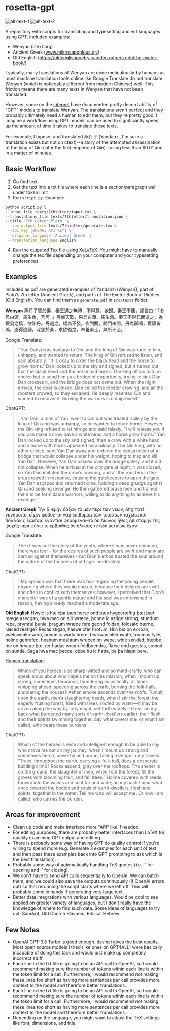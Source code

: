 # rosetta-gpt
![alt-text-1](ydz.png "yan-dan-zi") ![alt-text-2](qshsword.png "diffusion-sword-fight")


  A repository with scripts for translating and typesetting ancient languages using GPT. 
  Included examples:
   - Wenyan (ctext.org)
   - Ancient Greek (www.mikrosapoplous.gr/)
   - Old English (https://oldenglishpoetry.camden.rutgers.edu/the-exeter-book/)

  Typically, many translations of Wenyan are done meticulously by humans as most machine translation tools online like Google Translate do not translate Wenyan (which is noticeably different from modern Chinese) well. This friction means there are many texts in Wenyan that have not been translated.

  However, some on the [internet](https://twitter.com/CandideIII/status/1637947375393308674?s=20) have documented pretty decent ability of "GPT" models to translate Wenyan. The translations aren't perfect and they probably ultimately need a human to edit them, but they're pretty good. I imagine a workflow using GPT models can be used to significantly speed up the amount of time it takes to translate these texts.

  For example, I typeset and translated 燕丹子 (Yandanzi, I'm sure a translation exists but not on ctext)--a story of the attempted assassination of the king of Qin (later the first emperor of Qin)--using less than $0.01 and in a matter of minutes.


 
## Basic Workflow
 1. Go find text.
 2. Get the text into a txt file where each line is a section/paragraph well under token limit
 3. Run `script.py`. Example:

 ```bash
python script.py \
 --input_file texts/7thletter/input.txt \
 --translations_file texts/7thletter/translation.json \
 --title '7th Letter-Plato' \
  --tex_output_file texts/7thletter/generate.tex \
  --api_key [OPENAI_API_KEY] \
  --original_language 'Ancient Greek' \
  --translation_language English
```
 4. Run the outputed Tex file using XeLaTeX. You might have to manually change the tex file depending on your computer and your typesetting preferences. 

## Examples
Included as pdf are generated examples of Yandanzi (Wenyan), part of Plato's 7th letter (Ancient Greek), and parts of The Exeter Book of Riddles (Old English). You can find them as `generate.pdf` in `src/texts` folder.

**Wenyan**
燕丹子質於秦，秦王遇之無禮，不得意，欲歸。秦王不聽，謬言曰：「令烏白頭，馬生角，乃可。」丹仰天歎，果烏白頭、馬生角。秦王不得已而遣之，為機發之橋，欲陷丹。丹過之，橋為不發。夜到關，關門未開。丹為鷄鳴，眾雞皆鳴，遂得逃歸。深怨於秦，求欲復之。奉養勇士，無所不至。

Google Translate: 
 > ``Yan Danzi was hostage to Qin, and the king of Qin was rude to him, unhappy, and wanted to return. The king of Qin refused to listen, and said absurdly: "It is okay to order the black head and the horse to grow horns." Dan looked up to the sky and sighed, but it turned out that the black head and the horse had horns. The king of Qin had no choice but to send him as a bridge of opportunity, trying to sink Dan. Dan crosses it, and the bridge does not come out. When the night arrives, the door is closed. Dan called the rooster crowing, and all the roosters crowed, so they escaped. He deeply resented Qin and wanted to recover it. Serving the warriors is omnipresent.''

ChatGPT: 
 > ``Yan Dan, a man of Yan, went to Qin but was treated rudely by the king of Qin and was unhappy, so he wanted to return home. However, the Qin king refused to let him go and said falsely, “I will release you if you can make a crow have a white head and a horse grow horns.” Yan Dan looked up to the sky and sighed, then a crow with a white head and a horse with horns appeared miraculously. The Qin king, with no other choice, sent Yan Dan away and ordered the construction of a bridge that would collapse under his weight, hoping to trap and kill Yan Dan. However, Yan Dan passed over the bridge safely, and it did not collapse. When he arrived at the city gate at night, it was closed, so Yan Dan imitated the crow’s crowing, and all the roosters in the area crowed in response, causing the gatekeepers to open the gate. Yan Dan escaped and returned home, holding a deep grudge against Qin and seeking revenge. He then gathered brave men and trained them to be formidable warriors, willing to do anything to achieve his revenge.''

**Ancient Greek**
Τὴν δ ̓ ἐμὴν δόξαν τὸ μὲν περὶ τῶν νέων, ὅπῃ ποτὲ γενήσοιτο, εἶχεν φόβος–αἱ γὰρ ἐπιθυμίαι τῶν τοιούτων ταχεῖαι καὶ πολλάκις ἑαυταῖς ἐναντίαι φερόμεναι–τὸ δὲ Δίωνος ἦθος ἠπιστάμην τῆς ψυχῆς πέρι φύσει τε ἐμβριθὲς ὂν ἡλικίας τε ἤδη μετρίως ἔχον.

Google Translate: 
 > The d ̓ was not the glory of the youth, where it was never common, there was fear - for the desires of such people are swift and many are carried against themselves - but Dion's ethos trusted the soul around the nature of the foulness of old age. moderately

ChatGPT: 
 > ``My opinion was that there was fear regarding the young people, regarding where they would end up, because their desires are swift and often in conflict with themselves; however, I perceived that Dion’s character was of a gentle nature and his soul was entrenched in reason, having already reached a moderate age.

**Old English**
Hwylc is hæleþa þæs horsc ond þæs hygecræftig þæt þæt mæge asecgan, hwa mec on sið wræce, þonne ic astige strong, stundum reþe, þrymful þunie, þragum wræce
fere geond foldan, folcsalo bærne, ræced reafige? Recas stigað, haswe ofer hrofum. Hlin bið on eorþan, wælcwealm wera, þonne ic wudu hrere, bearwas bledhwate, beamas fylle,
holme gehrefed, heahum meahtum wrecen on waþe, wide sended; hæbbe me on hrycge þæt ær hadas wreah foldbuendra, flæsc ond gæstas, somod on sunde. Saga hwa mec þecce,
oþþe hu ic hatte, þe þa hlæst bere.

[Human translation](https://oldenglishpoetry.camden.rutgers.edu/exeter-book-riddles/): 
 > Which of you heroes is so sharp-witted and so mind-crafty, who can speak aloud about who impels me on this mission, when I mount up strong, sometimes ferocious, thundering majestically, at times whipping ahead, speeding across the earth, burning the folk-halls, plundering the houses? Ashen smoke ascends over the roofs. Tumult upon the earth, men’s slaughtering death, when I stir the forest, the eagerly fruiting forest, filled with trees, roofed by water—it may be driven along the way by lofty might, set forth widely—I bear on my back what burdened many sorts of earth-dwellers earlier, their flesh and their spirits swimming together. Say what covers me, or what I am called, who bears these burdens.

ChatGPT: 
 > Which of the heroes is wise and intelligent enough to be able to say who drove me out on my journey, when I mount up strong and sometimes fierce, powerful and proud, taking revenge in my travels. ”Travel throughout the earth, carrying a folk-hall, does a desperate building climb? Rooks ascend, gray over the rooftops. The shelter is on the ground, the slaughter of men, when I stir the forest, fill the groves with blooming fruit, and fell trees.” Holme covered with reeds, thrown into the waves and sent far and wide; on my back I bear what once covered the bodies and souls of earth-dwellers, flesh and spirits, together in the water. Tell me who will accept me. Or how I am called, who carries the burden.

## Areas for improvement
 - Clean up code and make interface more "API" like if needed.
 - For editing purposes, there are probably better interfaces than LaTeX for quickly examining GPT output and editing 
 - There is probably some way of having GPT do quality control if you're willing to spend more (e.g. Generate 3 examples for each unit of text and then pass these examples back into GPT prompting to ask which is the best translation). 
 - Probably some way of automatically handling TeX quotes (i.e. `` for opening  and '' for closing).
 - We don't have to send API calls sequentially to OpenAI. We can batch them, and we could also save the outputs continuously (if OpenAI errors out) so that rerunning the script starts where we left off. This will probably come in handy if generating very large text.
 - Better data integrations with various languages. Would be cool to see applied on greater variety of languages, but I don't really have the knowledge of where to find such data. Some ideas of languages to try out: Sanskrit, Old Church Slavonic, Biblical Hebrew

## Few Notes
 - OpenAI GPT-3.5 Turbo is good enough. davinci gives the best results. Most open source models I tried (like ones on GPT4ALL) were basically incapable of doing this task and would just make up completely incorrect stuff. 
 - Each line in the txt file is going to be an API call to OpenAI, so I would recommend making sure the number of tokens within each line is within the token limit for a call. Furthermore, I would recommend *not* making these lines too short as having more sentences per call provides more context to the model and therefore better translations.
 - Each line in the txt file is going to be an API call to OpenAI, so I would recommend making sure the number of tokens within each line is within the token limit for a call. Furthermore, I would recommend *not* making these lines too short as having more sentences per call provides more context to the model and therefore better translations.
 - Depending on the language, you might want to adjust the TeX settings like font, dimensions, and title.